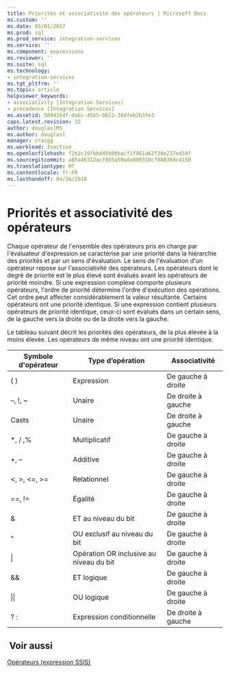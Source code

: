 ```yaml
---
title: Priorités et associativité des opérateurs | Microsoft Docs
ms.custom: ''
ms.date: 03/01/2017
ms.prod: sql
ms.prod_service: integration-services
ms.service: ''
ms.component: expressions
ms.reviewer: ''
ms.suite: sql
ms.technology:
- integration-services
ms.tgt_pltfrm: ''
ms.topic: article
helpviewer_keywords:
- associativity [Integration Services]
- precedence [Integration Services]
ms.assetid: 5094164f-dabc-45b5-b611-384feb2b3fe3
caps.latest.revision: 32
author: douglaslMS
ms.author: douglasl
manager: craigg
ms.workload: Inactive
ms.openlocfilehash: f2b2c19fbbd45b00bacf1f961a62f30e237ed34f
ms.sourcegitcommit: a85a46312acf8b5a59a8a900310cf088369c4150
ms.translationtype: HT
ms.contentlocale: fr-FR
ms.lasthandoff: 04/26/2018
---
```

# <a name="operator-precedence-and-associativity"></a>Priorités et associativité des opérateurs
  Chaque opérateur de l'ensemble des opérateurs pris en charge par l'évaluateur d'expression se caractérise par une priorité dans la hiérarchie des priorités et par un sens d'évaluation. Le sens de l'évaluation d'un opérateur repose sur l'associativité des opérateurs. Les opérateurs dont le degré de priorité est le plus élevé sont évalués avant les opérateurs de priorité moindre. Si une expression complexe comporte plusieurs opérateurs, l'ordre de priorité détermine l'ordre d'exécution des opérations. Cet ordre peut affecter considérablement la valeur résultante. Certains opérateurs ont une priorité identique. Si une expression contient plusieurs opérateurs de priorité identique, ceux-ci sont évalués dans un certain sens, de la gauche vers la droite ou de la droite vers la gauche.  
  
 Le tableau suivant décrit les priorités des opérateurs, de la plus élevée à la moins élevée. Les opérateurs de même niveau ont une priorité identique.  
  
|Symbole d'opérateur|Type d’opération|Associativité|  
|---------------------|-----------------------|-------------------|  
|( )|Expression|De gauche à droite|  
|–, !, ~|Unaire|De droite à gauche|  
|Casts|Unaire|De droite à gauche|  
|*, / ,%|Multiplicatif|De gauche à droite|  
|+, –|Additive|De gauche à droite|  
|\<, >, \<=, >=|Relationnel|De gauche à droite|  
|==, !=|Égalité|De gauche à droite|  
|&|ET au niveau du bit|De gauche à droite|  
|^|OU exclusif au niveau du bit|De gauche à droite|  
|&#124;|Opération OR inclusive au niveau du bit|De gauche à droite|  
|&&|ET logique|De gauche à droite|  
|&#124;&#124;|OU logique|De gauche à droite|  
|? :|Expression conditionnelle|De droite à gauche|  
  
## <a name="see-also"></a> Voir aussi  
 [Opérateurs &#40;expression SSIS&#41;](../../integration-services/expressions/operators-ssis-expression.md)  
  
  
